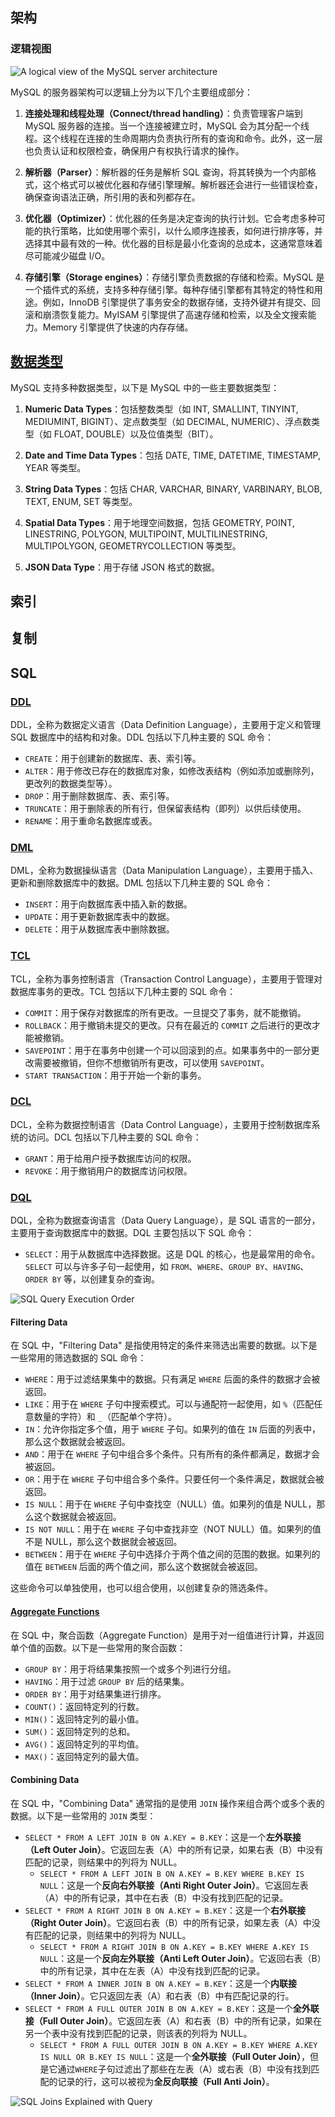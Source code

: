 ## 架构

### 逻辑视图

![A logical view of the MySQL server architecture](https://image.linux88.com/2024/04/28/155eb24f669066e09b152f2dae558aba.svg)

MySQL 的服务器架构可以逻辑上分为以下几个主要组成部分：

1. **连接处理和线程处理（Connect/thread handling）**：负责管理客户端到 MySQL 服务器的连接。当一个连接被建立时，MySQL 会为其分配一个线程。这个线程在连接的生命周期内负责执行所有的查询和命令。此外，这一层也负责认证和权限检查，确保用户有权执行请求的操作。

2. **解析器（Parser）**：解析器的任务是解析 SQL 查询，将其转换为一个内部格式，这个格式可以被优化器和存储引擎理解。解析器还会进行一些错误检查，确保查询语法正确，所引用的表和列都存在。

3. **优化器（Optimizer）**：优化器的任务是决定查询的执行计划。它会考虑多种可能的执行策略，比如使用哪个索引，以什么顺序连接表，如何进行排序等，并选择其中最有效的一种。优化器的目标是最小化查询的总成本，这通常意味着尽可能减少磁盘 I/O。

4. **存储引擎（Storage engines）**：存储引擎负责数据的存储和检索。MySQL 是一个插件式的系统，支持多种存储引擎。每种存储引擎都有其特定的特性和用途。例如，InnoDB 引擎提供了事务安全的数据存储，支持外键并有提交、回滚和崩溃恢复能力。MyISAM 引擎提供了高速存储和检索，以及全文搜索能力。Memory 引擎提供了快速的内存存储。

## [数据类型](https://dev.mysql.com/doc/refman/8.0/en/data-types.html)

MySQL 支持多种数据类型，以下是 MySQL 中的一些主要数据类型：

1. **Numeric Data Types**：包括整数类型（如 INT, SMALLINT, TINYINT, MEDIUMINT, BIGINT）、定点数类型（如 DECIMAL, NUMERIC）、浮点数类型（如 FLOAT, DOUBLE）以及位值类型（BIT）。

2. **Date and Time Data Types**：包括 DATE, TIME, DATETIME, TIMESTAMP, YEAR 等类型。

3. **String Data Types**：包括 CHAR, VARCHAR, BINARY, VARBINARY, BLOB, TEXT, ENUM, SET 等类型。

4. **Spatial Data Types**：用于地理空间数据，包括 GEOMETRY, POINT, LINESTRING, POLYGON, MULTIPOINT, MULTILINESTRING, MULTIPOLYGON, GEOMETRYCOLLECTION 等类型。

5. **JSON Data Type**：用于存储 JSON 格式的数据。

## 索引

## 复制

## SQL

### [DDL](https://dev.mysql.com/doc/refman/8.0/en/innodb-online-ddl-operations.html)

DDL，全称为数据定义语言（Data Definition Language），主要用于定义和管理 SQL 数据库中的结构和对象。DDL 包括以下几种主要的 SQL 命令：

- `CREATE`：用于创建新的数据库、表、索引等。
- `ALTER`：用于修改已存在的数据库对象，如修改表结构（例如添加或删除列，更改列的数据类型等）。
- `DROP`：用于删除数据库、表、索引等。
- `TRUNCATE`：用于删除表的所有行，但保留表结构（即列）以供后续使用。
- `RENAME`：用于重命名数据库或表。

### [DML](https://dev.mysql.com/doc/refman/8.0/en/sql-data-manipulation-statements.html)

DML，全称为数据操纵语言（Data Manipulation Language），主要用于插入、更新和删除数据库中的数据。DML 包括以下几种主要的 SQL 命令：

- `INSERT`：用于向数据库表中插入新的数据。
- `UPDATE`：用于更新数据库表中的数据。
- `DELETE`：用于从数据库表中删除数据。

### [TCL](https://dev.mysql.com/doc/refman/8.0/en/commit.html)

TCL，全称为事务控制语言（Transaction Control Language），主要用于管理对数据库事务的更改。TCL 包括以下几种主要的 SQL 命令：

- `COMMIT`：用于保存对数据库的所有更改。一旦提交了事务，就不能撤销。
- `ROLLBACK`：用于撤销未提交的更改。只有在最近的 `COMMIT` 之后进行的更改才能被撤销。
- `SAVEPOINT`：用于在事务中创建一个可以回滚到的点。如果事务中的一部分更改需要被撤销，但你不想撤销所有更改，可以使用 `SAVEPOINT`。
- `START TRANSACTION`：用于开始一个新的事务。

### [DCL](https://dev.mysql.com/doc/refman/8.0/en/account-management-statements.html)

DCL，全称为数据控制语言（Data Control Language），主要用于控制数据库系统的访问。DCL 包括以下几种主要的 SQL 命令：

- `GRANT`：用于给用户授予数据库访问的权限。
- `REVOKE`：用于撤销用户的数据库访问权限。

### [DQL](https://dev.mysql.com/doc/refman/8.0/en/select.html)

DQL，全称为数据查询语言（Data Query Language），是 SQL 语言的一部分，主要用于查询数据库中的数据。DQL 主要包括以下 SQL 命令：

- `SELECT`：用于从数据库中选择数据。这是 DQL 的核心，也是最常用的命令。`SELECT` 可以与许多子句一起使用，如 `FROM`、`WHERE`、`GROUP BY`、`HAVING`、`ORDER BY` 等，以创建复杂的查询。

![SQL Query Execution Order](https://image.linux88.com/2024/04/25/bde73a876cc2f3fa4f81749c7208a3aa.jpg)

#### Filtering Data

在 SQL 中，"Filtering Data" 是指使用特定的条件来筛选出需要的数据。以下是一些常用的筛选数据的 SQL 命令：

- `WHERE`：用于过滤结果集中的数据。只有满足 `WHERE` 后面的条件的数据才会被返回。
- `LIKE`：用于在 `WHERE` 子句中搜索模式。可以与通配符一起使用，如 `%`（匹配任意数量的字符）和 `_`（匹配单个字符）。
- `IN`：允许你指定多个值，用于 `WHERE` 子句。如果列的值在 `IN` 后面的列表中，那么这个数据就会被返回。
- `AND`：用于在 `WHERE` 子句中组合多个条件。只有所有的条件都满足，数据才会被返回。
- `OR`：用于在 `WHERE` 子句中组合多个条件。只要任何一个条件满足，数据就会被返回。
- `IS NULL`：用于在 `WHERE` 子句中查找空（NULL）值。如果列的值是 NULL，那么这个数据就会被返回。
- `IS NOT NULL`：用于在 `WHERE` 子句中查找非空（NOT NULL）值。如果列的值不是 NULL，那么这个数据就会被返回。
- `BETWEEN`：用于在 `WHERE` 子句中选择介于两个值之间的范围的数据。如果列的值在 `BETWEEN` 后面的两个值之间，那么这个数据就会被返回。

这些命令可以单独使用，也可以组合使用，以创建复杂的筛选条件。

#### [Aggregate Functions](https://dev.mysql.com/doc/refman/8.0/en/aggregate-functions.html)

在 SQL 中，聚合函数（Aggregate Function）是用于对一组值进行计算，并返回单个值的函数。以下是一些常用的聚合函数：

- `GROUP BY`：用于将结果集按照一个或多个列进行分组。
- `HAVING`：用于过滤 `GROUP BY` 后的结果集。
- `ORDER BY`：用于对结果集进行排序。
- `COUNT()`：返回特定列的行数。
- `MIN()`：返回特定列的最小值。
- `SUM()`：返回特定列的总和。
- `AVG()`：返回特定列的平均值。
- `MAX()`：返回特定列的最大值。

#### Combining Data

在 SQL 中，"Combining Data" 通常指的是使用 `JOIN` 操作来组合两个或多个表的数据。以下是一些常用的 `JOIN` 类型：

- `SELECT * FROM A LEFT JOIN B ON A.KEY = B.KEY`：这是一个**左外联接（Left Outer Join）**。它返回左表（A）中的所有记录，如果右表（B）中没有匹配的记录，则结果中的列将为 NULL。
  - `SELECT * FROM A LEFT JOIN B ON A.KEY = B.KEY WHERE B.KEY IS NULL`：这是一个**反向右外联接（Anti Right Outer Join）**。它返回左表（A）中的所有记录，其中在右表（B）中没有找到匹配的记录。
- `SELECT * FROM A RIGHT JOIN B ON A.KEY = B.KEY`：这是一个**右外联接（Right Outer Join）**。它返回右表（B）中的所有记录，如果左表（A）中没有匹配的记录，则结果中的列将为 NULL。
  - `SELECT * FROM A RIGHT JOIN B ON A.KEY = B.KEY WHERE A.KEY IS NULL`：这是一个**反向左外联接（Anti Left Outer Join）**。它返回右表（B）中的所有记录，其中在左表（A）中没有找到匹配的记录。
- `SELECT * FROM A INNER JOIN B ON A.KEY = B.KEY`：这是一个**内联接（Inner Join）**。它只返回左表（A）和右表（B）中有匹配记录的行。
- `SELECT * FROM A FULL OUTER JOIN B ON A.KEY = B.KEY`：这是一个**全外联接（Full Outer Join）**。它返回左表（A）和右表（B）中的所有记录，如果在另一个表中没有找到匹配的记录，则该表的列将为 NULL。
  - `SELECT * FROM A FULL OUTER JOIN B ON A.KEY = B.KEY WHERE A.KEY IS NULL OR B.KEY IS NULL`：这是一个**全外联接（Full Outer Join）**，但是它通过`WHERE`子句过滤出了那些在左表（A）或右表（B）中没有找到匹配的记录的行，这可以被视为**全反向联接（Full Anti Join）**。

![SQL Joins Explained with Query](https://image.linux88.com/2024/04/25/796f4d3c5e6bd610fac2ae3cb3b6267a.jpg)
